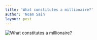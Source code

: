 ```yaml
---
title: 'What constitutes a millionaire?'
author: 'Noam Sain'
layout: post
---
```


![What constitutes a millionaire?](http://3.bp.blogspot.com/_8aN4krk1nsk/SyD7-FmM8MI/AAAAAAAAATo/Nz5zqwBoIGE/s400/image004.gif "What constitutes a millionaire?")
